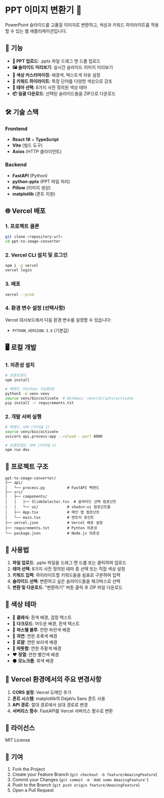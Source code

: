 # PPT 이미지 변환기 🎨

PowerPoint 슬라이드를 고품질 이미지로 변환하고, 색상과 키워드 하이라이트를 적용할 수 있는 웹 애플리케이션입니다.

## 🚀 기능

- **📁 PPT 업로드**: .pptx 파일 드래그 앤 드롭 업로드
- **🖼️ 슬라이드 미리보기**: 실시간 슬라이드 이미지 미리보기
- **🎨 색상 커스터마이징**: 배경색, 텍스트색 자유 설정
- **🌟 키워드 하이라이트**: 특정 단어를 다양한 색상으로 강조
- **🎯 테마 선택**: 8가지 사전 정의된 색상 테마
- **📦 일괄 다운로드**: 선택된 슬라이드들을 ZIP으로 다운로드

## 🛠️ 기술 스택

### Frontend
- **React 18** + **TypeScript**
- **Vite** (빌드 도구)
- **Axios** (HTTP 클라이언트)

### Backend
- **FastAPI** (Python)
- **python-pptx** (PPT 파일 처리)
- **Pillow** (이미지 생성)
- **matplotlib** (폰트 지원)

## 🌐 Vercel 배포

### 1. 프로젝트 클론
```bash
git clone <repository-url>
cd ppt-to-image-converter
```

### 2. Vercel CLI 설치 및 로그인
```bash
npm i -g vercel
vercel login
```

### 3. 배포
```bash
vercel --prod
```

### 4. 환경 변수 설정 (선택사항)
Vercel 대시보드에서 다음 환경 변수를 설정할 수 있습니다:
- `PYTHON_VERSION`: `3.9` (기본값)

## 🖥️ 로컬 개발

### 1. 의존성 설치
```bash
# 프론트엔드
npm install

# 백엔드 (Python 가상환경)
python3 -m venv venv
source venv/bin/activate  # Windows: venv\Scripts\activate
pip install -r requirements.txt
```

### 2. 개발 서버 실행
```bash
# 백엔드 서버 (터미널 1)
source venv/bin/activate
uvicorn api.process:app --reload --port 8000

# 프론트엔드 서버 (터미널 2)
npm run dev
```

## 📁 프로젝트 구조

```
ppt-to-image-converter/
├── api/
│   └── process.py          # FastAPI 백엔드
├── src/
│   ├── components/
│   │   ├── SlideSelector.tsx  # 슬라이드 선택 컴포넌트
│   │   └── ui/             # shadcn-ui 컴포넌트들
│   ├── App.tsx             # 메인 앱 컴포넌트
│   └── main.tsx            # 엔트리 포인트
├── vercel.json             # Vercel 배포 설정
├── requirements.txt        # Python 의존성
└── package.json            # Node.js 의존성
```

## 🎨 사용법

1. **파일 업로드**: .pptx 파일을 드래그 앤 드롭 또는 클릭하여 업로드
2. **테마 선택**: 8가지 사전 정의된 테마 중 선택 또는 직접 색상 설정
3. **키워드 입력**: 하이라이트할 키워드들을 쉼표로 구분하여 입력
4. **슬라이드 선택**: 변환하고 싶은 슬라이드들을 체크박스로 선택
5. **변환 및 다운로드**: "변환하기" 버튼 클릭 후 ZIP 파일 다운로드

## 🎯 색상 테마

- 🤍 **클래식**: 흰색 배경, 검정 텍스트
- 🌙 **다크모드**: 어두운 배경, 흰색 텍스트  
- 💙 **파스텔 블루**: 연한 파란색 배경
- 💚 **자연**: 연한 초록색 배경
- 💜 **로얄**: 연한 보라색 배경
- 🧡 **따뜻함**: 연한 주황색 배경
- ❤️ **정열**: 연한 빨간색 배경
- ⚫ **모노크롬**: 회색 배경

## 🔧 Vercel 환경에서의 주요 변경사항

1. **CORS 설정**: Vercel 도메인 추가
2. **폰트 시스템**: matplotlib의 DejaVu Sans 폰트 사용
3. **API 경로**: 절대 경로에서 상대 경로로 변경
4. **서버리스 함수**: FastAPI를 Vercel 서버리스 함수로 변환

## 📝 라이선스

MIT License

## 🤝 기여

1. Fork the Project
2. Create your Feature Branch (`git checkout -b feature/AmazingFeature`)
3. Commit your Changes (`git commit -m 'Add some AmazingFeature'`)
4. Push to the Branch (`git push origin feature/AmazingFeature`)
5. Open a Pull Request 
